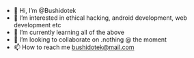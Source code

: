 - 👋 Hi, I’m @Bushidotek
- 👀 I’m interested in ethical hacking, android development, web development etc
- 🌱 I’m currently learning all of the above
- 💞️ I’m looking to collaborate on .nothing @ the moment
- 📫 How to reach me bushidotek@mail.com

<!---
Bushidotek/Bushidotek is a ✨ special ✨ repository because its `README.md` (this file) appears on your GitHub profile.
You can click the Preview link to take a look at your changes.
--->
